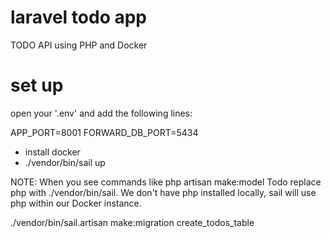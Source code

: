 # laravel todo app

TODO API using PHP and Docker

# set up

open your '.env' and add the following lines:

APP_PORT=8001
FORWARD_DB_PORT=5434

- install docker
- ./vendor/bin/sail up

NOTE: When you see commands like php artisan make:model Todo replace php with ./vendor/bin/sail. We don't have php installed locally, sail will use php within our Docker instance.

./vendor/bin/sail.artisan make:migration create_todos_table